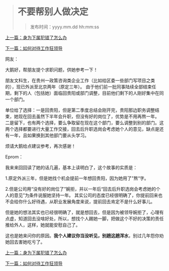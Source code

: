 ># 不要帮别人做决定
>
>>发布时间：yyyy.mm.dd hh:mm:ss

[上一篇：身为下属犯错了怎么办](https://t.zsxq.com/7uBYVFU)

[下一篇：如何对待工作狂领导](https://t.zsxq.com/ia2fMzv)

网友：

大鹅好，帮朋友提个求职问题，供她参考一下！ 

朋友文科生，在贵州一政策咨询类企业工作（比如给区委一些部门写项目之类的），现已外派至北京两年（原定三年）。 由于他们前一批同事陆续全部结束任期，剩下的人（包括她）面临回贵阳或部门调整，目前他们剩下的人刚好集中在同一个部门。

单位给了选择：一是回贵阳，但是第二季度总结会刚开完，贵阳那边职务调整结束，她现在回去虽然下半年会升职，但没有好的岗位了，优势是不用再熬一年。 二是留下，也有两个选择，要么争取留在现在这个部门，要么调整到别的部门。这两个选择都要进行大量工作交接，回去后升职选岗会考虑她个人的意见，缺点是还有一年，且如果换到其他部门要从头学习。 

烦请大鹅给点建议参考，再次感谢！

Eprom：

我来来回回读了她的话几遍，基本上读明白了，这个故事的实质是： 

1.原定外派三年，但是她找个机会提前一年想回贵阳，因为她用了”熬“字。 

2.但是公司用“没有好的岗位了”婉拒，并以一年后“回去后升职选岗会考虑她的个人的意见”为条件说服她坚持一年。 其实公司的态度已经很明确了，你提前回来也不会给你什么好待遇，从职业发展角度来说，提前回去肯定不是什么好事儿。 

但是她的想法其实也已经很明确了，就是想回去，但是因为被领导婉拒了，心理有点虚，知道回去没啥好处，所以，想找个人踢她一脚，把做这个不好的决策的责任推给外人，这样，她就能安慰自己了。 

这也是她来问你的原因。**我个人建议你当没听见，别趟这趟浑水**，别过几年怨你劝她回去害她吃亏了。

[上一篇：身为下属犯错了怎么办](https://t.zsxq.com/7uBYVFU)

[下一篇：如何对待工作狂领导](https://t.zsxq.com/ia2fMzv)


















​     











